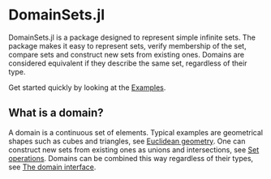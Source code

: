 # DomainSets.jl

DomainSets.jl is a package designed to represent simple infinite sets. The package makes it easy to represent sets, verify membership of the set, compare sets and construct new sets from existing ones. Domains are considered equivalent if they describe the same set, regardless of their type.

Get started quickly by looking at the [Examples](@ref).

## What is a domain?

A domain is a continuous set of elements. Typical examples are geometrical
shapes such as cubes and triangles, see [Euclidean geometry](@ref). One can
construct new sets from existing ones as unions and intersections, see [Set operations](@ref). Domains can be combined this way regardless of their types,
see [The domain interface](@ref).
